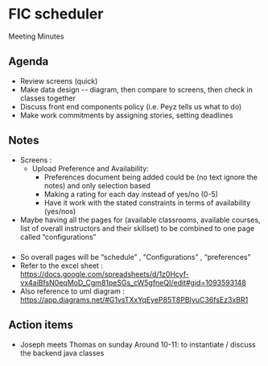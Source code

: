 # FIC scheduler

Meeting Minutes

## Agenda

- Review screens (quick)
- Make data design -- diagram, then compare to screens, then check in classes together
- Discuss front end components policy (i.e. Peyz tells us what to do)
- Make work commitments by assigning stories, setting deadlines

## Notes

- Screens :
  - Upload Preference and Availability:
    - Preferences document being added could be (no text ignore the notes) and only selection based
    - Making a rating for each day instead of yes/no  (0-5)
    - Have it work with the stated constraints in terms of availability (yes/nos)
- Maybe having all the pages for (available classrooms, available courses, list of overall instructors and their skillset) to be combined to one page called “configurations”

#####

- So overall pages will be “schedule” , “Configurations” , “preferences”
- Refer to the excel sheet : <https://docs.google.com/spreadsheets/d/1z0Hcyf-vx4aiBfsN0eqMoD_Cgm81peSGs_cW5gfneQI/edit#gid=1093593148>
- Also reference to uml diagram : <https://app.diagrams.net/#G1vsTXxYqEyeP85T8PBIyuC36fsEz3xBR1>

## Action items

- Joseph meets Thomas on sunday Around 10-11: to instantiate / discuss the backend java classes
